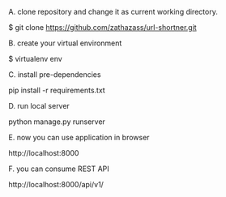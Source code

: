 A. clone repository and change it as current working directory.

$ git clone https://github.com/zathazass/url-shortner.git


B. create your virtual environment

$ virtualenv env


C. install pre-dependencies

pip install -r requirements.txt


D. run local server

python manage.py runserver


E. now you can use application in browser

http://localhost:8000


F. you can consume REST API

http://localhost:8000/api/v1/